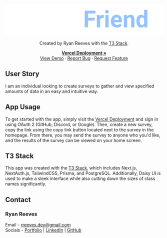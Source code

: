 <br />
<div align="center">
  <a href="https://github.com/rreeves1996/survey-app">
    <img src="src/assets/logo.png" alt="Logo" width="511" height="100">
  </a>

Created by Ryan Reeves with the [T3 Stack](https://create.t3.gg/).

  <p align="center">
    <a href="https://survey-app-silk.vercel.app/"><strong>Vercel Deployment »</strong></a>
    <br />
    <a href="https://www.loom.com/share/0903568b120d4a6ca2e2b0db078a959a?sid=16096163-f592-41c3-81bd-2073e5cd2909">View Demo</a>
    ·
    <a href="https://github.com/rreeves1996/survey-app/issues">Report Bug</a>
    ·
    <a href="https://github.com/rreeves1996/survey-app/issues">Request Feature</a>
  </p>
</div>

## User Story

I am an individual looking to create surveys to gather and view specified amounts of data in an easy and intuitive way.

## App Usage

To get started with the app, simply visit the [Vercel Deployment](https://survey-app-silk.vercel.app/) and sign in using OAuth 2 (GitHub, Discord, or Google). Then, create a new survey, copy the link using the copy link button located next to the survey in the homepage. From there, you may send the survey to anyone who you'd like, and the results of the survey can be viewed on your home screen.

## T3 Stack

This app was created with the [T3 Stack](https://create.t3.gg/), which includes Next.js, NextAuth.js, TailwindCSS, Prisma, and PostgreSQL. Additionally, Daisy UI is used to make a sleek interface while also cutting down the sizes of class names significantly.

## Contact

### Ryan Reeves

Email - rreeves.dev@gmail.com
<br>
Socials - [Portfolio](https://rreeves.dev/) | [LinkedIn](https://linkedin.com/in/rreevesdev/) | [GitHub](https://github.com/rreeves1996/)
